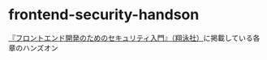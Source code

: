 # frontend-security-handson

[『フロントエンド開発のためのセキュリティ入門』（翔泳社）](https://www.shoeisha.co.jp/book/detail/9784798169477)に掲載している各章のハンズオン